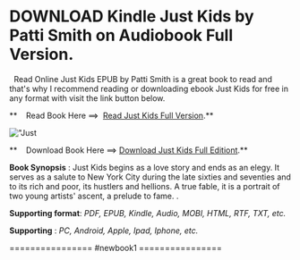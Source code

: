  **DOWNLOAD Kindle Just Kids by Patti Smith on Audiobook Full Version.**
=======================================================================

  Read Online Just Kids EPUB by Patti Smith is a great book to read and that's why I recommend reading or downloading ebook Just Kids for free in any format with visit the link button below.

**    Read Book Here ==>  [Read Just Kids Full Version](https://newbookintheword.blogspot.com/id/0747568766).**

![\"Just](\"https://i.gr-assets.com/images/S/compressed.photo.goodreads.com/books/1661119342l/9437270.jpg\")

**    Download Book Here ==> [Download Just Kids Full Editiont](https://newbookintheword.blogspot.com/id/0747568766).**

**Book Synopsis** : Just Kids begins as a love story and ends as an elegy. It serves as a salute to New York City during the late sixties and seventies and to its rich and poor, its hustlers and hellions. A true fable, it is a portrait of two young artists' ascent, a prelude to fame. .

**Supporting format**: _PDF, EPUB, Kindle, Audio, MOBI, HTML, RTF, TXT, etc._

**Supporting** : _PC, Android, Apple, Ipad, Iphone, etc._

================ #newbook1 ================